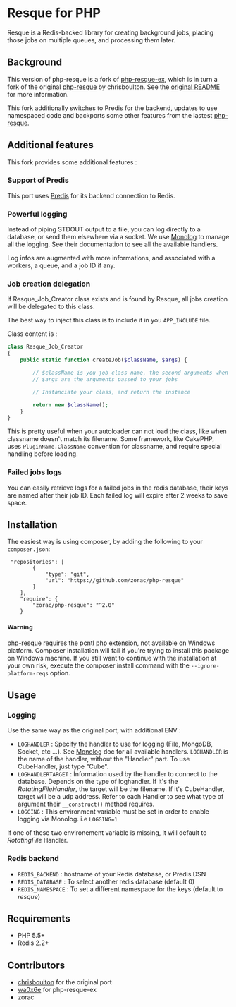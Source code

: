 Resque for PHP
==============

Resque is a Redis-backed library for creating background jobs, placing
those jobs on multiple queues, and processing them later.

## Background ##

This version of php-resque is a fork of [php-resque-ex](https://github.com/wa0x6e/php-resque-ex), which is in turn a fork of the original [php-resque](https://github.com/chrisboulton/php-resque) by chrisboulton. See the [original README](https://github.com/chrisboulton/php-resque/blob/master/README.md) for more information.

This fork additionally switches to Predis for the backend, updates to use namespaced code and backports some other features from the lastest [php-resque](https://github.com/resque/php-resque).

## Additional features ##

This fork provides some additional features :

### Support of Predis

This port uses [Predis](https://github.com/nrk/predis) for its backend connection to Redis.

### Powerful logging

Instead of piping STDOUT output to a file, you can log directly to a database, or send them elsewhere via a socket. We use [Monolog](https://github.com/Seldaek/monolog) to manage all the logging. See their documentation to see all the available handlers.

Log infos are augmented with more informations, and associated with a workers, a queue, and a job ID if any.

### Job creation delegation

If Resque_Job_Creator class exists and is found by Resque, all jobs creation will be delegated to this class.

The best way to inject this class is to include it in you `APP_INCLUDE` file.

Class content is :

```php
class Resque_Job_Creator
{
    public static function createJob($className, $args) {

        // $className is you job class name, the second arguments when enqueuing a job
        // $args are the arguments passed to your jobs

        // Instanciate your class, and return the instance

        return new $className();
    }
}
```

This is pretty useful when your autoloader can not load the class, like when classname doesn't match its filename. Some framework, like CakePHP, uses `PluginName.ClassName` convention for classname, and require special handling before loading.

### Failed jobs logs

You can easily retrieve logs for a failed jobs in the redis database, their keys are named after their job ID. Each failed log will expire after 2 weeks to save space.

## Installation

The easiest way is using composer, by adding the following to your `composer.json`:

```
 "repositories": [
        {
            "type": "git",
            "url": "https://github.com/zorac/php-resque"
        }
    ],
    "require": {
        "zorac/php-resque": "^2.0"
    }
```

#### Warning

php-resque requires the pcntl php extension, not available on Windows platform. Composer installation will fail if you're trying to install this package on Windows machine. If you still want to continue with the installation at your own risk, execute the composer install command with the `--ignore-platform-reqs` option.

## Usage

### Logging

Use the same way as the original port, with additional ENV :

* `LOGHANDLER` : Specify the handler to use for logging (File, MongoDB, Socket, etc …).
 See [Monolog](https://github.com/Seldaek/monolog#handlers) doc for all available handlers.
`LOGHANDLER` is the name of the handler, without the "Handler" part. To use CubeHandler, just type "Cube".
* `LOGHANDLERTARGET` : Information used by the handler to connect to the database.
Depends on the type of loghandler. If it's the *RotatingFileHandler*, the target will be the filename. If it's CubeHandler, target will be a udp address. Refer to each Handler to see what type of argument their `__construct()` method requires.
* `LOGGING` : This environment variable must be set in order to enable logging via Monolog. i.e `LOGGING=1`

If one of these two environement variable is missing, it will default to *RotatingFile* Handler.

### Redis backend

* `REDIS_BACKEND` : hostname of your Redis database, or Predis DSN
* `REDIS_DATABASE` : To select another redis database (default 0)
* `REDIS_NAMESPACE` : To set a different namespace for the keys (default to *resque*)

## Requirements ##

* PHP 5.5+
* Redis 2.2+

## Contributors ##

* [chrisboulton](https://github.com/chrisboulton/php-resque) for the original port
* [wa0x6e](https://github.com/wa0x6e/php-resque-ex) for php-resque-ex
* zorac
